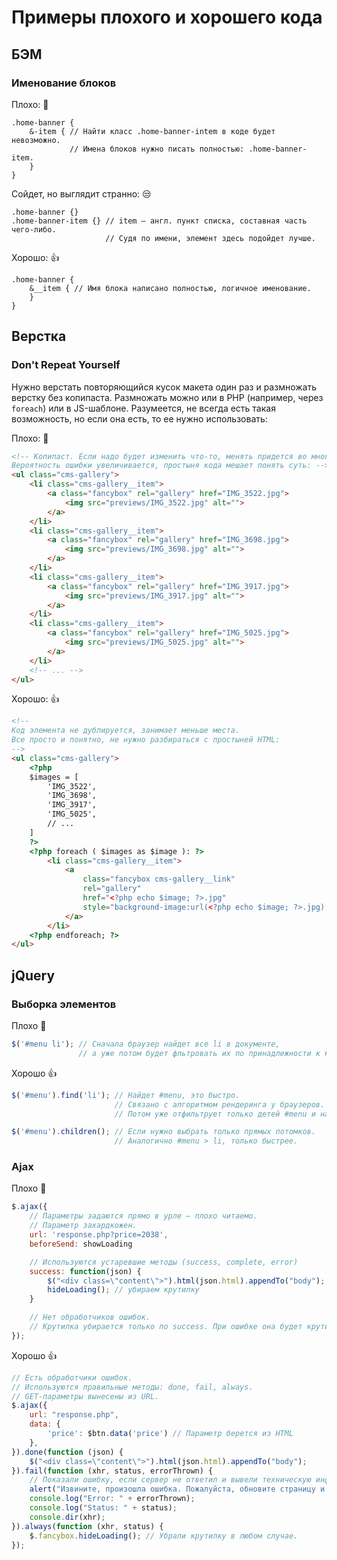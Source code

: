 # Примеры плохого и хорошего кода

## БЭМ

### Именование блоков
Плохо: :hankey:
```less
.home-banner {
    &-item { // Найти класс .home-banner-intem в коде будет невозможно.
             // Имена блоков нужно писать полностью: .home-banner-item.
    }
}
```
Сойдет, но выглядит странно: :unamused:
```less
.home-banner {}
.home-banner-item {} // item — англ. пункт списка, составная часть чего-либо.
                     // Судя по имени, элемент здесь подойдет лучше.
```
Хорошо: :+1:
```less
.home-banner {
    &__item { // Имя блока написано полностью, логичное именование.
    }
}
```

## Верстка
### Don't Repeat Yourself
Нужно верстать повторяющийся кусок макета один раз и размножать верстку без копипаста. Размножать можно или в PHP (например, через `foreach`) или в JS-шаблоне. Разумеется, не всегда есть такая возможность, но если она есть, то ее нужно использовать:

Плохо: :hankey:
```html
<!-- Копипаст. Если надо будет изменить что-то, менять придется во многих местах.
Вероятность ошибки увеличивается, простыня кода мешает понять суть: -->
<ul class="cms-gallery">
    <li class="cms-gallery__item">
        <a class="fancybox" rel="gallery" href="IMG_3522.jpg">
            <img src="previews/IMG_3522.jpg" alt="">
        </a>
    </li>
    <li class="cms-gallery__item">
        <a class="fancybox" rel="gallery" href="IMG_3698.jpg">
            <img src="previews/IMG_3698.jpg" alt="">
        </a>
    </li>
    <li class="cms-gallery__item">
        <a class="fancybox" rel="gallery" href="IMG_3917.jpg">
            <img src="previews/IMG_3917.jpg" alt="">
        </a>
    </li>
    <li class="cms-gallery__item">
        <a class="fancybox" rel="gallery" href="IMG_5025.jpg">
            <img src="previews/IMG_5025.jpg" alt="">
        </a>
    </li>
    <!-- ... -->
</ul>
```
Хорошо: :+1:
```html
<!-- 
Код элемента не дублируется, занимает меньше места.
Все просто и понятно, не нужно разбираться с простыней HTML:
-->
<ul class="cms-gallery">
    <?php
    $images = [
        'IMG_3522',
        'IMG_3698',
        'IMG_3917',
        'IMG_5025',
        // ...
    ]
    ?>
    <?php foreach ( $images as $image ): ?>
        <li class="cms-gallery__item">
            <a
                class="fancybox cms-gallery__link"
                rel="gallery"
                href="<?php echo $image; ?>.jpg"
                style="background-image:url(<?php echo $image; ?>.jpg);">
            </a>
        </li>
    <?php endforeach; ?>
</ul>
```

## jQuery
### Выборка элементов
Плохо :shit:
```javascript
$('#menu li'); // Сначала браузер найдет все li в документе,
               // а уже потом будет фльтровать их по принадлежности к #menu.
```
Хорошо :+1:
```javascript
$('#menu').find('li'); // Найдет #menu, это быстро.
                       // Связано с алгоритмом рендеринга у браузеров.
                       // Потом уже отфильтрует только детей #menu и найдет li.

$('#menu').children(); // Если нужно выбрать только прямых потомков.
                       // Аналогично #menu > li, только быстрее.
```

### Ajax
Плохо :shit:
```js
$.ajax({
    // Параметры задаются прямо в урле — плохо читаемо.
    // Параметр захардкожен.
    url: 'response.php?price=2038',
    beforeSend: showLoading

    // Используются устаревшие методы (success, complete, error)
    success: function(json) {
        $("<div class=\"content\">").html(json.html).appendTo("body");
        hideLoading(); // убираем крутилку
    }

    // Нет обработчиков ошибок.
    // Крутилка убирается только по success. При ошибке она будет крутиться дальше.
});
```

Хорошо :+1:
```javascript
// Есть обработчики ошибок.
// Используются правильные методы: done, fail, always.
// GET-параметры вынесены из URL.
$.ajax({
    url: "response.php",
    data: {
        'price': $btn.data('price') // Параметр берется из HTML
    },
}).done(function (json) {
    $("<div class=\"content\">").html(json.html).appendTo("body");
}).fail(function (xhr, status, errorThrown) {
    // Показали ошибку, если сервер не ответил и вывели техническую информация в консоль:
    alert("Извините, произошла ошибка. Пожалуйста, обновите страницу и попробуйте еще раз.");
    console.log("Error: " + errorThrown);
    console.log("Status: " + status);
    console.dir(xhr);
}).always(function (xhr, status) {
    $.fancybox.hideLoading(); // Убрали крутилку в любом случае.
});
```

